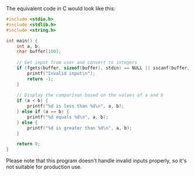 The equivalent code in C would look like this:

```c
#include <stdio.h>
#include <stdlib.h>
#include <string.h>

int main() {
    int a, b;
    char buffer[100];
    
    // Get input from user and convert to integers
    if (fgets(buffer, sizeof(buffer), stdin) == NULL || sscanf(buffer, "%d %d", &a, &b) != 2) {
        printf("Invalid input\n");
        return -1;
    }
    
    // Display the comparison based on the values of a and b
    if (a < b) {
        printf("%d is less than %d\n", a, b);
    } else if (a == b) {
        printf("%d equals %d\n", a, b);
    } else {
        printf("%d is greater than %d\n", a, b);
    }

    return 0;
}
```

Please note that this program doesn't handle invalid inputs properly, so it's not suitable for production use.
